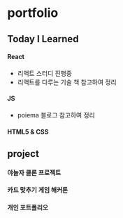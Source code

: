 # portfolio

## Today I Learned 
#### React
- 리액트 스터디 진행중
- 리액트를 다루는 기술 책 참고하여 정리
#### JS
- poiema 블로그 참고하여 정리
#### HTML5 & CSS

## project
#### 야놀자 클론 프로젝트
#### 카드 맞추기 게임 해커톤
#### 개인 포트폴리오
